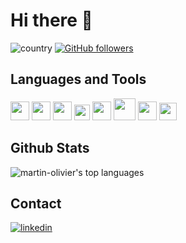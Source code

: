 # Hi there 👋

![country](https://img.shields.io/badge/🌐%20%20country-France-blue)
[![GitHub followers](https://img.shields.io/github/followers/martin-olivier.svg?style=social&label=Follow&maxAge=2592000)](https://github.com/martin-olivier?tab=followers)

## Languages and Tools

<code><img src="https://cdn.jsdelivr.net/npm/programming-languages-logos/src/cpp/cpp.png" height="30"></code>
<code><img src="https://cdn.jsdelivr.net/npm/programming-languages-logos/src/c/c.png" height="30"></code>
<code><img src="https://upload.wikimedia.org/wikipedia/commons/thumb/8/8f/Breezeicons-apps-48-cmake.svg/1200px-Breezeicons-apps-48-cmake.svg.png" height="30"></code>
<code><img src="https://upload.wikimedia.org/wikipedia/commons/thumb/0/0b/Qt_logo_2016.svg/1200px-Qt_logo_2016.svg.png" height="25"></code>
<code><img src="https://cdn.jsdelivr.net/npm/programming-languages-logos/src/python/python.png" height="30"></code>
<code><img src="https://i.pinimg.com/originals/25/a8/5d/25a85d9e5057430d82273a3c75e73014.png" height="35"></code>
<code><img src="https://www.freepngimg.com/download/logo/69421-logo-distribution-ubuntu-unix-linux-hd-image-free-png.png" height="30"></code>
<code><img src="https://upload.wikimedia.org/wikipedia/commons/thumb/3/3f/Git_icon.svg/1024px-Git_icon.svg.png" height="28"></code>

## Github Stats

![martin-olivier's top languages](https://github-readme-stats.vercel.app/api/top-langs/?username=martin-olivier&layout=compact&theme=vision-friendly-dark&exclude_repo=Security_Pool)

## Contact

[![linkedin](https://img.shields.io/badge/LinkedIn-blue?style=flat&logo=linkedin&labelColor=blue)](https://www.linkedin.com/in/martinoliv/)
